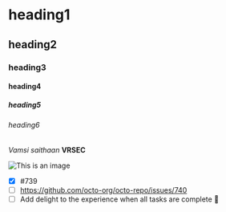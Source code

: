 # heading1
## heading2
### heading3
#### heading4
##### heading5
###### heading6

*Vamsi saithaan*
**VRSEC**

![This is an image](https://www.askideas.com/wp-content/uploads/2016/11/Baby-Eating-Lemon-Funny-Gif.gif)

- [x] #739
- [ ] https://github.com/octo-org/octo-repo/issues/740
- [ ] Add delight to the experience when all tasks are complete :tada:
